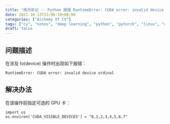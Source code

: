 ```yaml
---
title: "炼丹杂记 -- Python 报错 RuntimeError: CUDA error: invalid device ordinal 解决办法"
date: 2021-10-13T23:06:19+08:00
categories: ["Alchemy Of CV"]
tags: ["cv", "notes", "deep learning", "python", "pytorch", "linux", "cuda"]
draft: false
---
```


## 问题描述

在涉及 to(device) 操作时出现如下报错：  

```
RuntimeError: CUDA error: invalid device ordinal
```

## 解决办法

在该操作前指定可选的 GPU 卡：  

```
import os
os.environ['CUDA_VISIBLE_DEVICES'] = "0,1,2,3,4,5,6,7"
```

